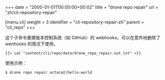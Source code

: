 +++
date = "2000-01-01T00:00:00+00:02"
title = "drone repo repair"
url = "zh/cli-repository-repair"

[menu.cli]
  weight = 3
  identifier = "cli-repository-repair-zh"
  parent = "cli_repo"
+++

<!--This subcommand re-creates webhooks for your repository in your version control system (e.g GitHub). This can be used if you accidentally delete your webhooks.-->

这个子命令重建版本控制系统（如 GitHub）的 webhooks，可以在意外地删除了 wenhooks 的情况下使用。

```text
{{< cat "content/cli/repo/data/drone_repo_repair.out.txt" >}}
```

使用示例：

```text
$ drone repo repair octocat/hello-world
```
